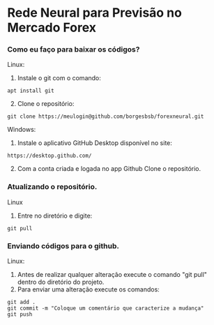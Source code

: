 # Rede Neural para Previsão no Mercado Forex

### Como eu faço para baixar os códigos?

Linux:
1. Instale o git com o comando: 
```
apt install git
```

2. Clone o repositório: 
```
git clone https://meulogin@github.com/borgesbsb/forexneural.git
```
Windows:
1. Instale o aplicativo GitHub Desktop disponível no site: 
```
https://desktop.github.com/
```

2. Com a conta criada e logada no app Github Clone o repositório.



### Atualizando o repositório.
 
 Linux
 1. Entre no diretório e digite: 
 ```
 git pull
 ```

### Enviando códigos para o github.

Linux:
1. Antes de realizar qualquer alteração execute o comando "git pull" dentro do diretório do projeto.
2. Para enviar uma alteração execute os comandos: 
```
git add .
git commit -m "Coloque um comentário que caracterize a mudança"
git push
```

 
